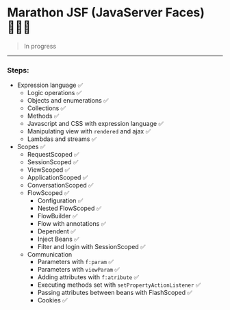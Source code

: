 # Marathon JSF (JavaServer Faces) 👨‍💻🚀

> In progress

---

### Steps:
- Expression language ✅
  - Logic operations ✅
  - Objects and enumerations ✅
  - Collections ✅
  - Methods ✅
  - Javascript and CSS with expression language ✅
  - Manipulating view with `rendered` and ajax ✅
  - Lambdas and streams ✅
- Scopes ✅
  - RequestScoped ✅
  - SessionScoped ✅
  - ViewScoped ✅
  - ApplicationScoped ✅
  - ConversationScoped ✅
  - FlowScoped ✅
    - Configuration ✅
    - Nested FlowScoped ✅
    - FlowBuilder ✅
    - Flow with annotations ✅
    - Dependent ✅
    - Inject Beans ✅
    - Filter and login with SessionScoped ✅
  - Communication
    - Parameters with `f:param` ✅
    - Parameters with `viewParam` ✅
    - Adding attributes with `f:atribute` ✅
    - Executing methods set with `setPropertyActionListener` ✅
    - Passing attributes between beans with FlashScoped ✅
    - Cookies ✅